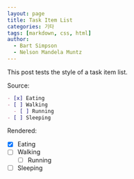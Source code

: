 ```yaml
---
layout: page
title: Task Item List
categories: 기타
tags: [markdown, css, html]
author:
  - Bart Simpson
  - Nelson Mandela Muntz
---
```


This post tests the style of a task item list.

Source:

```markdown
- [x] Eating
- [ ] Walking
  - [ ] Running
- [ ] Sleeping
```

Rendered:

- [x] Eating
- [ ] Walking
  - [ ] Running
- [ ] Sleeping
